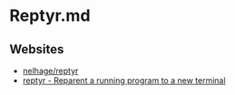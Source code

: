 # Reptyr.md

## Websites

* [nelhage/reptyr](https://github.com/nelhage/reptyr)
* [reptyr - Reparent a running program to a new terminal](https://man.archlinux.org/man/extra/reptyr/reptyr.1.en)
